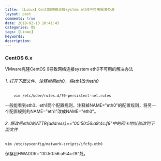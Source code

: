```yaml
---
title: 【Linux】CentOS网络连接system eth0不可用解决办法
layout: post
comments: true
date: 2018-02-13 10:41:43
categories: OS
tags: [Linux]
keywords:
description:
---
```

### CentOS 6.x
VMware克隆CentOS 6导致网络连接system eth0不可用的解决办法
###### 1. 打开下面文件，注释掉原eth0，将eth1改为eth0

		vim /etc/udev/rules.d/70-persistent-net.rules

一般能看到eth0、eth1两个配置规则，注释掉NAME="eth0"的配置规则，将另一个配置规则的NAME="eth1"改成NAME="eth0"。

###### 2. 将改后eth0的ATTR{address}=="00:50:56:a9:4c:f9"中的网卡地址修改到下面文件

	vim /etc/sysconfig/network-scripts/ifcfg-eth0

保存到HWADDR="00:50:56:a9:4c:f9"处。